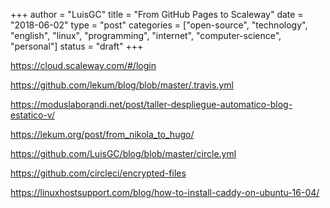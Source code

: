 +++
author = "LuisGC"
title = "From GitHub Pages to Scaleway"
date = "2018-06-02"
type = "post"
categories = ["open-source", "technology", "english", "linux", "programming", "internet", "computer-science", "personal"]
status = "draft"
+++



https://cloud.scaleway.com/#/login

https://github.com/lekum/blog/blob/master/.travis.yml

https://moduslaborandi.net/post/taller-despliegue-automatico-blog-estatico-v/

https://lekum.org/post/from_nikola_to_hugo/

https://github.com/LuisGC/blog/blob/master/circle.yml

https://github.com/circleci/encrypted-files

https://linuxhostsupport.com/blog/how-to-install-caddy-on-ubuntu-16-04/
